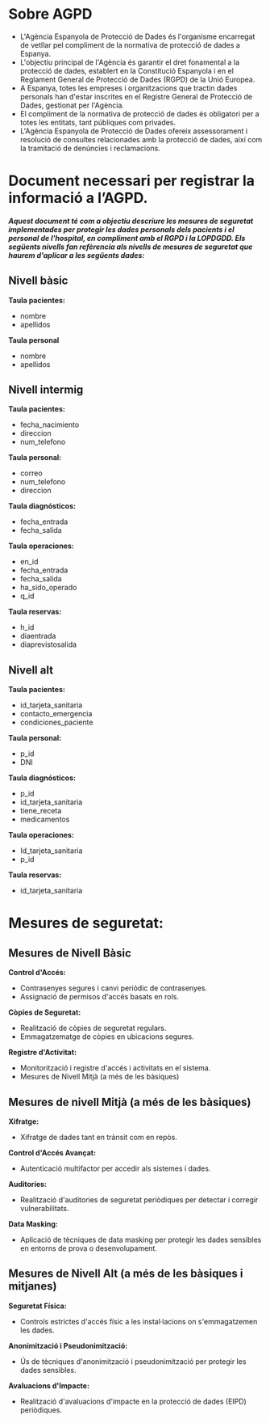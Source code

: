 # Sobre AGPD

- L'Agència Espanyola de Protecció de Dades és l'organisme encarregat de vetllar pel compliment de la normativa de protecció de dades a Espanya. <br>
- L'objectiu principal de l'Agència és garantir el dret fonamental a la protecció de dades, establert en la Constitució Espanyola i en el Reglament General de Protecció de Dades (RGPD) de la Unió Europea. <br>
- A Espanya, totes les empreses i organitzacions que tractin dades personals han d'estar inscrites en el Registre General de Protecció de Dades, gestionat per l'Agència. <br>
- El compliment de la normativa de protecció de dades és obligatori per a totes les entitats, tant públiques com privades. <br>
- L'Agència Espanyola de Protecció de Dades ofereix assessorament i resolució de consultes relacionades amb la protecció de dades, així com la tramitació de denúncies i reclamacions.

# Document necessari per registrar la informació a l’AGPD.
##### Aquest document té com a objectiu descriure les mesures de seguretat implementades per protegir les dades personals dels pacients i el personal de l'hospital, en compliment amb el RGPD i la LOPDGDD. Els següents nivells fan refèrencia als nivells de mesures de seguretat que haurem d'aplicar a les següents dades:

## Nivell bàsic
**Taula pacientes:**
+ nombre
+ apellidos

**Taula personal**
+	nombre
+	apellidos

## Nivell intermig
**Taula pacientes:**
+	fecha_nacimiento
+	direccion
+	num_telefono

**Taula personal:**
+	correo
+ num_telefono
+ direccion

**Taula diagnósticos:**
+	fecha_entrada
+	fecha_salida

**Taula operaciones:**
+	en_id
+	fecha_entrada
+	fecha_salida
+	ha_sido_operado
+	q_id

**Taula reservas:**
+	h_id
+	diaentrada
+	diaprevistosalida

## Nivell alt
**Taula pacientes:**
+	id_tarjeta_sanitaria
+	contacto_emergencia
+	condiciones_paciente

**Taula personal:**
+ p_id
+ DNI

**Taula diagnósticos:**
+	p_id
+	id_tarjeta_sanitaria
+	tiene_receta
+	medicamentos

**Taula operaciones:**
+	Id_tarjeta_sanitaria
+	p_id

**Taula reservas:**
+	id_tarjeta_sanitaria

# Mesures de seguretat:

## Mesures de Nivell Bàsic
**Control d'Accés:**
+ Contrasenyes segures i canvi periòdic de contrasenyes.
+ Assignació de permisos d'accés basats en rols.

**Còpies de Seguretat:**
+ Realització de còpies de seguretat regulars.
+ Emmagatzematge de còpies en ubicacions segures.

**Registre d'Activitat:**
+ Monitorització i registre d'accés i activitats en el sistema.
+ Mesures de Nivell Mitjà (a més de les bàsiques)

## Mesures de nivell Mitjà (a més de les bàsiques)
**Xifratge:**
+ Xifratge de dades tant en trànsit com en repòs.

**Control d'Accés Avançat:**
+ Autenticació multifactor per accedir als sistemes i dades.

**Auditories:**
+ Realització d'auditories de seguretat periòdiques per detectar i corregir vulnerabilitats.

**Data Masking:**
+ Aplicació de tècniques de data masking per protegir les dades sensibles en entorns de prova o desenvolupament.

## Mesures de Nivell Alt (a més de les bàsiques i mitjanes)
**Seguretat Física:**
+ Controls estrictes d'accés físic a les instal·lacions on s'emmagatzemen les dades.

**Anonimització i Pseudonimització:**
+ Ús de tècniques d'anonimització i pseudonimització per protegir les dades sensibles.

**Avaluacions d'Impacte:**
+ Realització d'avaluacions d'impacte en la protecció de dades (EIPD) periòdiques.

